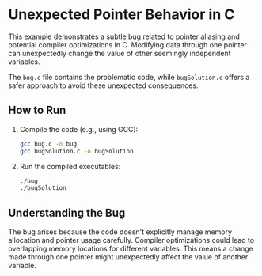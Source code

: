 # Unexpected Pointer Behavior in C

This example demonstrates a subtle bug related to pointer aliasing and potential compiler optimizations in C.  Modifying data through one pointer can unexpectedly change the value of other seemingly independent variables.

The `bug.c` file contains the problematic code, while `bugSolution.c` offers a safer approach to avoid these unexpected consequences.

## How to Run

1. Compile the code (e.g., using GCC):
   ```bash
   gcc bug.c -o bug
   gcc bugSolution.c -o bugSolution
   ```
2. Run the compiled executables:
   ```bash
   ./bug
   ./bugSolution
   ```

## Understanding the Bug

The bug arises because the code doesn't explicitly manage memory allocation and pointer usage carefully. Compiler optimizations could lead to overlapping memory locations for different variables.   This means a change made through one pointer might unexpectedly affect the value of another variable. 